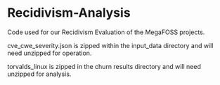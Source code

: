 # Recidivism-Analysis
Code used for our Recidivism Evaluation of the MegaFOSS projects.

cve_cwe_severity.json is zipped within the input_data directory and will need unzipped for operation.

torvalds_linux is zipped in the churn results directory and will need unzipped for analysis.